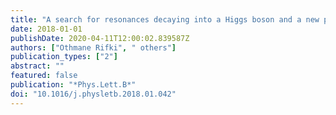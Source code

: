 ```yaml
---
title: "A search for resonances decaying into a Higgs boson and a new particle $X$ in the $XH to qqbb$ final state with the ATLAS detector"
date: 2018-01-01
publishDate: 2020-04-11T12:00:02.839587Z
authors: ["Othmane Rifki", " others"]
publication_types: ["2"]
abstract: ""
featured: false
publication: "*Phys.Lett.B*"
doi: "10.1016/j.physletb.2018.01.042"
---
```



